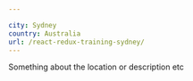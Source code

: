 ```yaml
---

city: Sydney
country: Australia
url: /react-redux-training-sydney/
---
```


Something about the location or description etc
